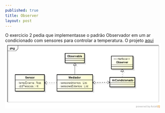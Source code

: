```yaml
---
published: true
title: Observer
layout: post
---
```

O exercicio 2 pedia que implementasse o padrão Observador em um ar condicionado com sensores para controlar a temperatura.
O projeto [aqui](https://github.com/GrimaG/GrimaG.github.io/tree/master/exercicio2)
<img src="https://github.com/GrimaG/GrimaG.github.io/blob/master/exercicio2/Class%20Diagram0.png?raw=true" alt="IMAGE" >